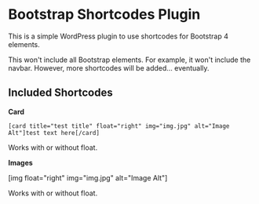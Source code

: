 # Bootstrap Shortcodes Plugin

This is a simple WordPress plugin to use shortcodes for Bootstrap 4 elements.

This won't include all Bootstrap elements. For example, it won't include the navbar. However, more shortcodes will be added... eventually.


## Included Shortcodes

**Card**

`[card title="test title" float="right" img="img.jpg" alt="Image Alt"]test text here[/card]`

Works with or without float.

**Images**

[img float="right" img="img.jpg" alt="Image Alt"]

Works with or without float.
